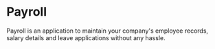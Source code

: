 # Payroll
Payroll is an application to maintain your company's employee records, salary details and leave applications without any hassle.
